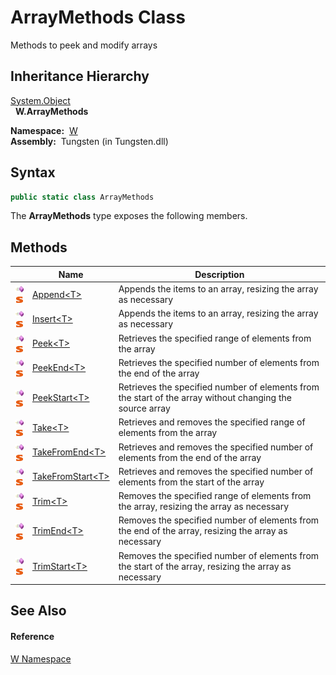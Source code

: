 ArrayMethods Class
==================
   Methods to peek and modify arrays


Inheritance Hierarchy
---------------------
[System.Object][1]  
  **W.ArrayMethods**  

  **Namespace:**  [W][2]  
  **Assembly:**  Tungsten (in Tungsten.dll)

Syntax
------

```csharp
public static class ArrayMethods
```

The **ArrayMethods** type exposes the following members.


Methods
-------

                                 | Name                      | Description                                                                                              
-------------------------------- | ------------------------- | -------------------------------------------------------------------------------------------------------- 
![Public method]![Static member] | [Append&lt;T>][3]         | Appends the items to an array, resizing the array as necessary                                           
![Public method]![Static member] | [Insert&lt;T>][4]         | Appends the items to an array, resizing the array as necessary                                           
![Public method]![Static member] | [Peek&lt;T>][5]           | Retrieves the specified range of elements from the array                                                 
![Public method]![Static member] | [PeekEnd&lt;T>][6]        | Retrieves the specified number of elements from the end of the array                                     
![Public method]![Static member] | [PeekStart&lt;T>][7]      | Retrieves the specified number of elements from the start of the array without changing the source array 
![Public method]![Static member] | [Take&lt;T>][8]           | Retrieves and removes the specified range of elements from the array                                     
![Public method]![Static member] | [TakeFromEnd&lt;T>][9]    | Retrieves and removes the specified number of elements from the end of the array                         
![Public method]![Static member] | [TakeFromStart&lt;T>][10] | Retrieves and removes the specified number of elements from the start of the array                       
![Public method]![Static member] | [Trim&lt;T>][11]          | Removes the specified range of elements from the array, resizing the array as necessary                  
![Public method]![Static member] | [TrimEnd&lt;T>][12]       | Removes the specified number of elements from the end of the array, resizing the array as necessary      
![Public method]![Static member] | [TrimStart&lt;T>][13]     | Removes the specified number of elements from the start of the array, resizing the array as necessary    


See Also
--------

#### Reference
[W Namespace][2]  

[1]: http://msdn.microsoft.com/en-us/library/e5kfa45b
[2]: ../README.md
[3]: Append__1.md
[4]: Insert__1.md
[5]: Peek__1.md
[6]: PeekEnd__1.md
[7]: PeekStart__1.md
[8]: Take__1.md
[9]: TakeFromEnd__1.md
[10]: TakeFromStart__1.md
[11]: Trim__1.md
[12]: TrimEnd__1.md
[13]: TrimStart__1.md
[Public method]: ../../_icons/pubmethod.gif "Public method"
[Static member]: ../../_icons/static.gif "Static member"